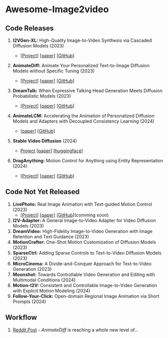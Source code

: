 # Awesome-Image2video

## Code Releases

1. **I2VGen-XL:** High-Quality Image-to-Video Synthesis via Cascaded Diffusion Models (2023)
   - [[Project](https://i2vgen-xl.github.io/)]
     [[paper](https://arxiv.org/abs/2311.04145)]
     [[GitHub](https://github.com/ali-vilab/VGen)]

2. **AnimateDiff:** Animate Your Personalized Text-to-Image Diffusion Models without Specific Tuning (2023)
   - [[Project](https://animatediff.github.io/)]
     [[paper](https://arxiv.org/abs/2307.04725)]
     [[GitHub](https://github.com/guoyww/AnimateDiff)]

4. **DreamTalk:** When Expressive Talking Head Generation Meets Diffusion Probabilistic Models (2023)
   - [[Project](https://dreamtalk-project.github.io/)]
     [[paper](https://arxiv.org/abs/2312.09767)]
     [[GitHub](https://github.com/ali-vilab/dreamtalk)]

5. **AnimateLCM:** Accelerating the Animation of Personalized Diffusion Models and Adapters with Decoupled Consistency Learning (2024)
   - [[paper](https://arxiv.org/abs/2402.00769)]
     [[GitHub](https://github.com/G-U-N/AnimateLCM)]

6. **Stable Video Diffusion** (2024)
   - [Project](https://stability.ai/news/stable-video-diffusion-open-ai-video-model)
     [[paper](https://stability.ai/research/stable-video-diffusion-scaling-latent-video-diffusion-models-to-large-datasets)]
     [[huggingface](https://huggingface.co/stabilityai/stable-video-diffusion-img2vid-xt)]

8. **DragAnything:** Motion Control for Anything using Entity Representation (2024)
   - [[Project](https://weijiawu.github.io/draganything_page/)]
      [[paper](https://arxiv.org/abs/2403.07420)]
      [[GitHub](https://github.com/showlab/DragAnything)]

## Code Not Yet Released

1. **LivePhoto:** Real Image Animation with Text-guided Motion Control (2023)
   - [[Project](https://xavierchen34.github.io/LivePhoto-Page/)]
      [[paper](https://arxiv.org/abs/2312.02928)]
      [[GitHub](https://github.com/XavierCHEN34/LivePhoto)](comming soon)
3. **I2V-Adapter:** A General Image-to-Video Adapter for Video Diffusion Models (2023)
4. **DreamVideo:** High-Fidelity Image-to-Video Generation with Image Retention and Text Guidance (2023)
5. **MotionCrafter:** One-Shot Motion Customization of Diffusion Models (2023)
6. **SparseCtrl:** Adding Sparse Controls to Text-to-Video Diffusion Models (2023)
7. **MicroCinema:** A Divide-and-Conquer Approach for Text-to-Video Generation (2023)
8. **Moonshot:** Towards Controllable Video Generation and Editing with Multimodal Conditions (2024)
9. **Motion-I2V:** Consistent and Controllable Image-to-Video Generation with Explicit Motion Modeling (2024)
10. **Follow-Your-Click:** Open-domain Regional Image Animation via Short Prompts (2024)

## Workflow

1. [Reddit Post](https://www.reddit.com/r/StableDiffusion/comments/1bpl6gx/animatediff_is_reaching_a_whole_new_level_of/) - *AnimateDiff* is reaching a whole new level of...
